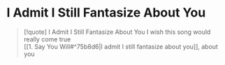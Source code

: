 # I Admit I Still Fantasize About You

> [!quote] I Admit I Still Fantasize About You
I wish this song would really come true  
[[1. Say You Will#^75b8d6|I admit I still fantasize about you]], about you
